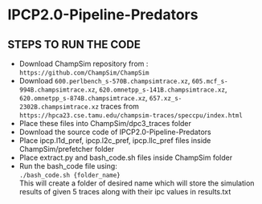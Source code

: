 # IPCP2.0-Pipeline-Predators

## STEPS TO RUN THE CODE

- Download ChampSim repository from :\
``` https://github.com/ChampSim/ChampSim ```
- Download `600.perlbench_s-570B.champsimtrace.xz`, `605.mcf_s-994B.champsimtrace.xz`, `620.omnetpp_s-141B.champsimtrace.xz`, `620.omnetpp_s-874B.champsimtrace.xz`, `657.xz_s-2302B.champsimtrace.xz` traces from ``` https://hpca23.cse.tamu.edu/champsim-traces/speccpu/index.html ``` 
- Place these files into ChampSim/dpc3_traces folder 
- Download the source code of IPCP2.0-Pipeline-Predators
- Place ipcp.l1d_pref, ipcp.l2c_pref, ipcp.llc_pref files inside ChampSim/prefetcher folder
- Place extract.py and bash_code.sh files inside ChampSim folder
- Run the bash_code file using: \
``` ./bash_code.sh {folder_name} ``` \
This will create a folder of desired name which will store the simulation results of given 5 traces along with their ipc values in results.txt
